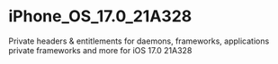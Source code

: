 # iPhone_OS_17.0_21A328
Private headers &amp; entitlements for daemons, frameworks, applications private frameworks and more for iOS 17.0 21A328
